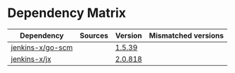 # Dependency Matrix

Dependency | Sources | Version | Mismatched versions
---------- | ------- | ------- | -------------------
[jenkins-x/go-scm](https://github.com/jenkins-x/go-scm) |  | [1.5.39]() | 
[jenkins-x/jx](https://github.com/jenkins-x/jx) |  | [2.0.818](https://github.com/jenkins-x/jx/releases/tag/v2.0.818) | 
